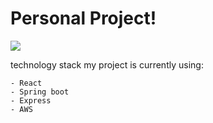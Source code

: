 # Personal Project!

![](https://miro.medium.com/max/3600/1*Xt3l-_54wuxdsHpiolGP3g.jpeg)

technology stack my project is currently using:

    - React
    - Spring boot
    - Express
    - AWS

